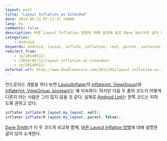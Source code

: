 ```yaml
---
layout: post
title: "Layout Inflation as Intended"
date: 2014-05-12 07:17:37 +0900
lang: ko
comments: false
description: 바른 Layout Inflation 방법에 대해 설명해 놓은 Dave Smith의 글이 있어 소개한다.
categories:
    - Android
keywords: android, layout, inflate, inflation, root, parent, container, null
redirect_from:
    - /p/20140512/
    - /2014/05/12/layout-inflation-as-intended/
    - /p/20140511/
external-url: http://www.doubleencore.com/2013/05/layout-inflation-as-intended/
---
```


안드로이드 개발을 하다 보면 [LayoutInflater][]의 [inflate(int, ViewGroup)][]와 [inflate(int, ViewGroup, boolean)][]는 꽤 익숙하다. 하지만 다음 두 줄의 코드가 어떻게 다른지 아는 사람은 그리 많지 않을 것 같다. 실제로 [Android Lint][]는 한쪽 코드는 피하도록 권하고 있다.

[LayoutInflater]: http://developer.android.com/reference/android/view/LayoutInflater.html
[inflate(int, ViewGroup)]: http://developer.android.com/reference/android/view/LayoutInflater.html#inflate(int,%20android.view.ViewGroup)
[inflate(int, ViewGroup, boolean)]: http://developer.android.com/reference/android/view/LayoutInflater.html#inflate(int,%20android.view.ViewGroup,%20boolean)
[Android Lint]: http://tools.android.com/tips/lint

``` java
inflater.inflate(R.layout.my_layout, null);
inflater.inflate(R.layout.my_layout, parent, false);
```

[Dave Smith][]가 이 두 코드의 비교와 함께, [바른 Layout Inflation 방법][external-url]에 대해 설명한 글이 있어 소개한다.

[Dave Smith]: http://www.doubleencore.com/author/daves/
[external-url]: http://www.doubleencore.com/2013/05/layout-inflation-as-intended/

